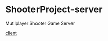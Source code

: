 # ShooterProject-server
Mutilplayer Shooter Game Server

[client](https://github.com/ShinyGX/ShooterProject-client)

